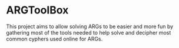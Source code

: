 # ARGToolBox
This project aims to allow solving ARGs to be easier and more fun by gathering most of the tools needed to help solve and decipher most common cyphers used online for ARGs.
